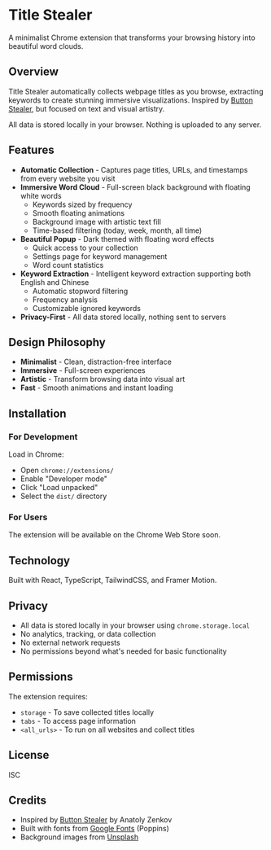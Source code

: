 # Title Stealer

A minimalist Chrome extension that transforms your browsing history into beautiful word clouds.

## Overview

Title Stealer automatically collects webpage titles as you browse, extracting keywords to create stunning immersive visualizations. Inspired by [Button Stealer](https://chromewebstore.google.com/detail/button-stealer/iiikidmnimlpahbeknmkeonmemajpccj), but focused on text and visual artistry.

All data is stored locally in your browser. Nothing is uploaded to any server.

## Features

- **Automatic Collection** - Captures page titles, URLs, and timestamps from every website you visit
- **Immersive Word Cloud** - Full-screen black background with floating white words
  - Keywords sized by frequency
  - Smooth floating animations
  - Background image with artistic text fill
  - Time-based filtering (today, week, month, all time)
- **Beautiful Popup** - Dark themed with floating word effects
  - Quick access to your collection
  - Settings page for keyword management
  - Word count statistics
- **Keyword Extraction** - Intelligent keyword extraction supporting both English and Chinese
  - Automatic stopword filtering
  - Frequency analysis
  - Customizable ignored keywords
- **Privacy-First** - All data stored locally, nothing sent to servers

## Design Philosophy

- **Minimalist** - Clean, distraction-free interface
- **Immersive** - Full-screen experiences
- **Artistic** - Transform browsing data into visual art
- **Fast** - Smooth animations and instant loading

## Installation

### For Development

   Load in Chrome:
   - Open `chrome://extensions/`
   - Enable "Developer mode"
   - Click "Load unpacked"
   - Select the `dist/` directory

### For Users

The extension will be available on the Chrome Web Store soon.

## Technology

Built with React, TypeScript, TailwindCSS, and Framer Motion.

## Privacy

- All data is stored locally in your browser using `chrome.storage.local`
- No analytics, tracking, or data collection
- No external network requests
- No permissions beyond what's needed for basic functionality

## Permissions

The extension requires:

- `storage` - To save collected titles locally
- `tabs` - To access page information
- `<all_urls>` - To run on all websites and collect titles

## License

ISC

## Credits

- Inspired by [Button Stealer](https://github.com/anatolyzenkov/button-stealer) by Anatoly Zenkov
- Built with fonts from [Google Fonts](https://fonts.google.com/) (Poppins)
- Background images from [Unsplash](https://unsplash.com/)


